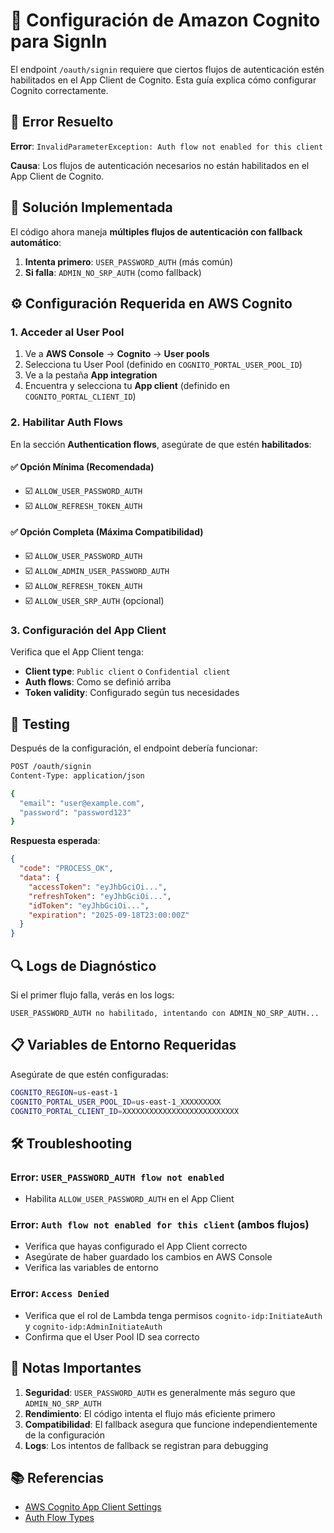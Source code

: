 # 🔐 Configuración de Amazon Cognito para SignIn

El endpoint `/oauth/signin` requiere que ciertos flujos de autenticación estén habilitados en el App Client de Cognito. Esta guía explica cómo configurar Cognito correctamente.

## 🚨 Error Resuelto

**Error**: `InvalidParameterException: Auth flow not enabled for this client`

**Causa**: Los flujos de autenticación necesarios no están habilitados en el App Client de Cognito.

## 🔧 Solución Implementada

El código ahora maneja **múltiples flujos de autenticación con fallback automático**:

1. **Intenta primero**: `USER_PASSWORD_AUTH` (más común)
2. **Si falla**: `ADMIN_NO_SRP_AUTH` (como fallback)

## ⚙️ Configuración Requerida en AWS Cognito

### 1. Acceder al User Pool

1. Ve a **AWS Console** → **Cognito** → **User pools**
2. Selecciona tu User Pool (definido en `COGNITO_PORTAL_USER_POOL_ID`)
3. Ve a la pestaña **App integration**
4. Encuentra y selecciona tu **App client** (definido en `COGNITO_PORTAL_CLIENT_ID`)

### 2. Habilitar Auth Flows

En la sección **Authentication flows**, asegúrate de que estén **habilitados**:

#### ✅ **Opción Mínima (Recomendada)**
- ☑️ `ALLOW_USER_PASSWORD_AUTH`
- ☑️ `ALLOW_REFRESH_TOKEN_AUTH`

#### ✅ **Opción Completa (Máxima Compatibilidad)**
- ☑️ `ALLOW_USER_PASSWORD_AUTH`
- ☑️ `ALLOW_ADMIN_USER_PASSWORD_AUTH` 
- ☑️ `ALLOW_REFRESH_TOKEN_AUTH`
- ☑️ `ALLOW_USER_SRP_AUTH` (opcional)

### 3. Configuración del App Client

Verifica que el App Client tenga:

- **Client type**: `Public client` o `Confidential client`
- **Auth flows**: Como se definió arriba
- **Token validity**: Configurado según tus necesidades

## 🧪 Testing

Después de la configuración, el endpoint debería funcionar:

```bash
POST /oauth/signin
Content-Type: application/json

{
  "email": "user@example.com",
  "password": "password123"
}
```

**Respuesta esperada**:
```json
{
  "code": "PROCESS_OK",
  "data": {
    "accessToken": "eyJhbGciOi...",
    "refreshToken": "eyJhbGciOi...",
    "idToken": "eyJhbGciOi...",
    "expiration": "2025-09-18T23:00:00Z"
  }
}
```

## 🔍 Logs de Diagnóstico

Si el primer flujo falla, verás en los logs:

```
USER_PASSWORD_AUTH no habilitado, intentando con ADMIN_NO_SRP_AUTH...
```

## 📋 Variables de Entorno Requeridas

Asegúrate de que estén configuradas:

```bash
COGNITO_REGION=us-east-1
COGNITO_PORTAL_USER_POOL_ID=us-east-1_XXXXXXXXX
COGNITO_PORTAL_CLIENT_ID=XXXXXXXXXXXXXXXXXXXXXXXXXX
```

## 🛠️ Troubleshooting

### Error: `USER_PASSWORD_AUTH flow not enabled`
- Habilita `ALLOW_USER_PASSWORD_AUTH` en el App Client

### Error: `Auth flow not enabled for this client` (ambos flujos)
- Verifica que hayas configurado el App Client correcto
- Asegúrate de haber guardado los cambios en AWS Console
- Verifica las variables de entorno

### Error: `Access Denied`
- Verifica que el rol de Lambda tenga permisos `cognito-idp:InitiateAuth` y `cognito-idp:AdminInitiateAuth`
- Confirma que el User Pool ID sea correcto

## 🎯 Notas Importantes

1. **Seguridad**: `USER_PASSWORD_AUTH` es generalmente más seguro que `ADMIN_NO_SRP_AUTH`
2. **Rendimiento**: El código intenta el flujo más eficiente primero
3. **Compatibilidad**: El fallback asegura que funcione independientemente de la configuración
4. **Logs**: Los intentos de fallback se registran para debugging

## 📚 Referencias

- [AWS Cognito App Client Settings](https://docs.aws.amazon.com/cognito/latest/developerguide/user-pool-settings-client-apps.html)
- [Auth Flow Types](https://docs.aws.amazon.com/cognito/latest/developerguide/amazon-cognito-user-pools-authentication-flow.html)

